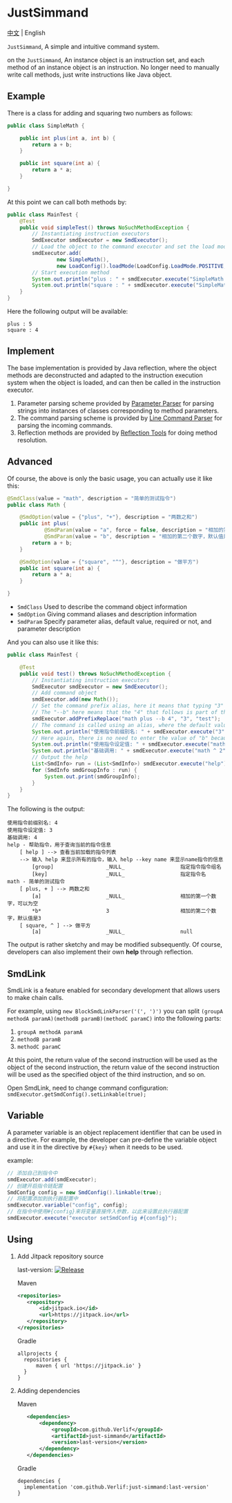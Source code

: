 # JustSimmand

[中文](readme_cn.md) | English

`JustSimmand`, A simple and intuitive command system.

on the `JustSimmand`, An instance object is an instruction set, and each method of an instance object is an instruction.
No longer need to manually write call methods, just write instructions like Java object.

## Example

There is a class for adding and squaring two numbers as follows:

```java
public class SimpleMath {

    public int plus(int a, int b) {
        return a + b;
    }

    public int square(int a) {
        return a * a;
    }

}
```

At this point we can call both methods by:

```java
public class MainTest {
    @Test
    public void simpleTest() throws NoSuchMethodException {
        // Instantiating instruction executors
        SmdExecutor smdExecutor = new SmdExecutor();
        // Load the object to the command executor and set the load mode to positive mode and extend mode
        smdExecutor.add(
                new SimpleMath(),
                new LoadConfig().loadMode(LoadConfig.LoadMode.POSITIVE, LoadConfig.LoadMode.EXTEND));
        // Start execution method
        System.out.println("plus : " + smdExecutor.execute("SimpleMath plus 2 3"));
        System.out.println("square : " + smdExecutor.execute("SimpleMath square 2"));
    }
}
```

Here the following output will be available:

```text
plus : 5
square : 4
```

## Implement

The base implementation is provided by Java reflection, where the object methods are deconstructed and adapted to the instruction execution system when the object is loaded,
and can then be called in the instruction executor.

1. Parameter parsing scheme provided by [Parameter Parser](https://github.com/Verlif/ParamParser) for parsing strings into instances of classes corresponding to method parameters.
2. The command parsing scheme is provided by [Line Command Parser](https://github.com/Verlif/cmdline-parser) for parsing the incoming commands.
3. Reflection methods are provided by [Reflection Tools](https://github.com/Verlif/reflection-kit) for doing method resolution.

## Advanced

Of course, the above is only the basic usage, you can actually use it like this:

```java
@SmdClass(value = "math", description = "简单的测试指令")
public class Math {

    @SmdOption(value = {"plus", "+"}, description = "两数之和")
    public int plus(
            @SmdParam(value = "a", force = false, description = "相加的第一个数字，可以为空") int a,
            @SmdParam(value = "b", description = "相加的第二个数字，默认值是3", defaultVal = "3") int b) {
        return a + b;
    }

    @SmdOption(value = {"square", "^"}, description = "做平方")
    public int square(int a) {
        return a * a;
    }

}
```

- `SmdClass` Used to describe the command object information
- `SmdOption` Giving command aliases and description information
- `SmdParam` Specify parameter alias, default value, required or not, and parameter description

And you can also use it like this:

```java
public class MainTest {

    @Test
    public void test() throws NoSuchMethodException {
        // Instantiating instruction executors
        SmdExecutor smdExecutor = new SmdExecutor();
        // Add command object
        smdExecutor.add(new Math());
        // Set the command prefix alias, here it means that typing "3" or "test" is equivalent to typing "math plus --b 4"
        // The "--b" here means that the "4" that follows is part of the "b" parameter
        smdExecutor.addPrefixReplace("math plus --b 4", "3", "test");
        // The command is called using an alias, where the default value of "0" is given because "a" is not a mandatory parameter and is a base type
        System.out.println("使用指令前缀别名: " + smdExecutor.execute("3"));
        // Here again, there is no need to enter the value of "b" because it is set to a default value
        System.out.println("使用指令设定值: " + smdExecutor.execute("math plus"));
        System.out.println("基础调用: " + smdExecutor.execute("math ^ 2"));
        // Output the help
        List<SmdInfo> run = (List<SmdInfo>) smdExecutor.execute("help");
        for (SmdInfo smdGroupInfo : run) {
            System.out.print(smdGroupInfo);
        }
    }
}
```

The following is the output:

```text
使用指令前缀别名: 4
使用指令设定值: 3
基础调用: 4
help - 帮助指令，用于查询当前的指令信息
	[ help ] --> 查看当前加载的指令列表
	--> 输入 help 来显示所有的指令，输入 help --key name 来显示name指令的信息
		[group]             	_NULL_              	指定指令指令组名
		[key]               	_NULL_              	指定指令名
math - 简单的测试指令
	[ plus, + ] --> 两数之和
		[a]                 	_NULL_              	相加的第一个数字，可以为空
		*b*                 	3                   	相加的第二个数字，默认值是3
	[ square, ^ ] --> 做平方
		[a]                 	_NULL_              	null
```

The output is rather sketchy and may be modified subsequently. Of course, developers can also implement their own **help** through reflection.

## SmdLink

SmdLink is a feature enabled for secondary development that allows users to make chain calls.

For example, using `new BlockSmdLinkParser('(', ')')` you can split `(groupA methodA paramA)(methodB paramB)(methodC paramC)` into the following parts:

1. `groupA methodA paramA`
2. `methodB paramB`
3. `methodC paramC`

At this point, the return value of the second instruction will be used as the object of the second instruction, the return value of the second instruction will be used as the specified object of the third instruction, and so on.

Open SmdLink, need to change command configuration: `smdExecutor.getSmdConfig().setLinkable(true);`

## Variable

A parameter variable is an object replacement identifier that can be used in a directive. For example, the developer can pre-define the variable object and use it in the directive by `#{key}` when it needs to be used.

example:

```java
// 添加自己到指令中
smdExecutor.add(smdExecutor);
// 创建开启指令链配置
SmdConfig config = new SmdConfig().linkable(true);
// 将配置添加到执行器配置中
smdExecutor.variable("config", config);
// 在指令中使用#{config}来将变量直接传入参数，以此来设置此执行器配置
smdExecutor.execute("executor setSmdConfig #{config}");
```

## Using

1. Add Jitpack repository source

   last-version: [![Release](https://jitpack.io/v/Verlif/just-simmand.svg)](https://jitpack.io/#Verlif/just-simmand)

   Maven

   ```xml
   <repositories>
      <repository>
          <id>jitpack.io</id>
          <url>https://jitpack.io</url>
      </repository>
   </repositories>
   ```

   Gradle

   ```text
   allprojects {
     repositories {
         maven { url 'https://jitpack.io' }
     }
   }
   ```

2. Adding dependencies

   Maven

   ```xml
      <dependencies>
          <dependency>
              <groupId>com.github.Verlif</groupId>
              <artifactId>just-simmand</artifactId>
              <version>last-version</version>
          </dependency>
      </dependencies>
   ```

   Gradle

   ```text
   dependencies {
     implementation 'com.github.Verlif:just-simmand:last-version'
   }
   ```
